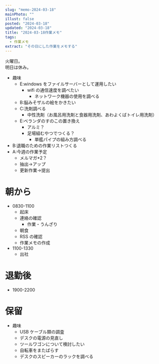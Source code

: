 ```yaml
---
slug: "memo-2024-03-18"
mainPhoto: ""
illust: false
posted: "2024-03-18"
updated: "2024-03-18"
title: "2024-03-18作業メモ"
tags:
  - 作業メモ
extract: "その日にした作業をメモする"
---
```


火曜日。  
明日は休み。

- 趣味
  - E:windows をファイルサーバーとして運用したい
    - wifi の通信速度を調べたい
      - ネットワーク機器の使用を調べる
  - B:脳みそザルの絵をかきたい
  - C:洗剤調べる
    - 中性洗剤（お風呂用洗剤と食器用洗剤、あわよくばトイレ用洗剤）
  - E:ベランダのすのこの置き換え
    - アルミ？
    - 足場組むやつでつくる？
      - 単艦パイプの組み方調べる
- B:退職のための作業リストつくる
- A:今週の作業予定
  - メルマガ\*2？
  - 抽出→アップ
  - 更新作業→提出

# 朝から

- 0830-1100
  - 起床
  - 連絡の確認
    - 作業・うんざり
  - 朝食
  - RSS の確認
  - 作業メモの作成
- 1100-1330
  - 出社

# 退勤後

- 1900-2200


# 保留

- 趣味
  - USB ケーブル類の調査
  - デスクの電源の見直し
  - ツールワゴンについて検討したい
  - 自転車をまたばらす
  - デスクのスピーカーのラックを調べる

